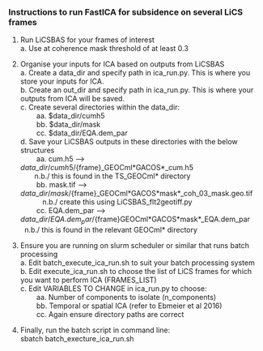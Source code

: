 ### Instructions to run FastICA for subsidence on several LiCS frames ###

1. Run LiCSBAS for your frames of interest \
  a. Use at coherence mask threshold of at least 0.3

2. Organise your inputs for ICA based on outputs from LiCSBAS \
  a. Create a data_dir and specify path in ica_run.py. This is where you store your inputs for ICA. \
  b. Create an out_dir and specify path in ica_run.py. This is where your outputs from ICA will be saved. \
  c. Create several directories within the data_dir: \
  &nbsp;&nbsp;&nbsp;&nbsp;&nbsp;&nbsp;&nbsp;&nbsp;aa. \$data_dir/cumh5 \
  &nbsp;&nbsp;&nbsp;&nbsp;&nbsp;&nbsp;&nbsp;&nbsp;bb. \$data_dir/mask \
  &nbsp;&nbsp;&nbsp;&nbsp;&nbsp;&nbsp;&nbsp;&nbsp;cc. \$data_dir/EQA.dem\_par \
  d. Save your LiCSBAS outputs in these directories with the below structures \
  &nbsp;&nbsp;&nbsp;&nbsp;&nbsp;&nbsp;&nbsp;&nbsp;aa. cum.h5 --> ${data}\_dir/cumh5/${frame}\_GEOCml\*GACOS\*\_cum.h5&nbsp;&nbsp;&nbsp;&nbsp;&nbsp;&nbsp;&nbsp;&nbsp;&nbsp;&nbsp;&nbsp;&nbsp;&nbsp;&nbsp;&nbsp;&nbsp;&nbsp;&nbsp;&nbsp;&nbsp;&nbsp;&nbsp;&nbsp;&nbsp;&nbsp;&nbsp;&nbsp;&nbsp;&nbsp;&nbsp;&nbsp;&nbsp;&nbsp;&nbsp;&nbsp;&nbsp;&nbsp;&nbsp;&nbsp;&nbsp;&nbsp;&nbsp;n.b./ this is found in the TS_GEOCml* directory \
  &nbsp;&nbsp;&nbsp;&nbsp;&nbsp;&nbsp;&nbsp;&nbsp;bb. mask.tif --> ${data}\_dir/mask/${frame}\_GEOCml\*GACOS\*mask\*\_coh\_03\_mask.geo.tif&nbsp;&nbsp;&nbsp;&nbsp;&nbsp;&nbsp;&nbsp;&nbsp;&nbsp;&nbsp;&nbsp;&nbsp;&nbsp;&nbsp;&nbsp;&nbsp;n.b./ create this using LiCSBAS_flt2geotiff.py \
  &nbsp;&nbsp;&nbsp;&nbsp;&nbsp;&nbsp;&nbsp;&nbsp;cc. EQA.dem_par --> ${data}\_dir/EQA.dem_par/${frame}GEOCml\*GACOS\*mask\*\_EQA.dem_par&nbsp;&nbsp;&nbsp;&nbsp;&nbsp;&nbsp;&nbsp;&nbsp;n.b./ this is found in the relevant GEOCml* directory

3. Ensure you are running on slurm scheduler or similar that runs batch processing \
  a. Edit batch_execute_ica_run.sh to suit your batch processing system \
  b. Edit execute_ica_run.sh to choose the list of LiCS frames for which you want to perform ICA (FRAMES_LIST) \
  c. Edit VARIABLES TO CHANGE in ica_run.py to choose: \
  &nbsp;&nbsp;&nbsp;&nbsp;&nbsp;&nbsp;&nbsp;&nbsp;aa. Number of components to isolate (n_components) \
  &nbsp;&nbsp;&nbsp;&nbsp;&nbsp;&nbsp;&nbsp;&nbsp;bb. Temporal or spatial ICA (refer to Ebmeier et al 2016) \
  &nbsp;&nbsp;&nbsp;&nbsp;&nbsp;&nbsp;&nbsp;&nbsp;cc. Again ensure directory paths are correct

4. Finally, run the batch script in command line: \
sbatch batch_execture_ica_run.sh
